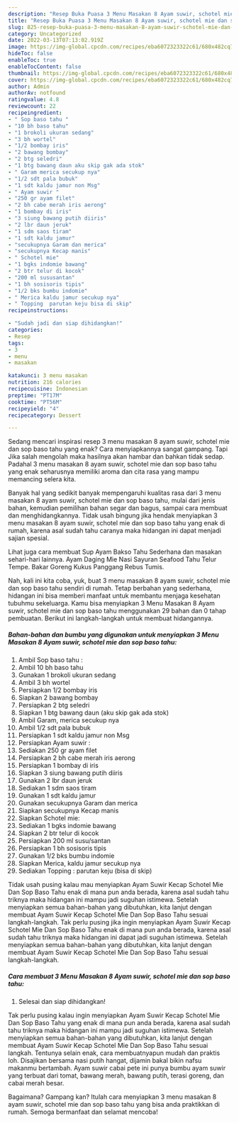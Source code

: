 ```yaml
---
description: "Resep Buka Puasa 3 Menu Masakan 8 Ayam suwir, schotel mie dan sop baso tahuAnti Ribet"
title: "Resep Buka Puasa 3 Menu Masakan 8 Ayam suwir, schotel mie dan sop baso tahuAnti Ribet"
slug: 825-resep-buka-puasa-3-menu-masakan-8-ayam-suwir-schotel-mie-dan-sop-baso-tahuanti-ribet
category: Uncategorized
date: 2022-03-13T07:13:02.919Z
image: https://img-global.cpcdn.com/recipes/eba6072323322c61/680x482cq70/3-menu-masakan-8-ayam-suwir-schotel-mie-dan-sop-baso-tahu-foto-resep-utama.jpg
hideToc: false
enableToc: true
enableTocContent: false
thumbnail: https://img-global.cpcdn.com/recipes/eba6072323322c61/680x482cq70/3-menu-masakan-8-ayam-suwir-schotel-mie-dan-sop-baso-tahu-foto-resep-utama.jpg
cover: https://img-global.cpcdn.com/recipes/eba6072323322c61/680x482cq70/3-menu-masakan-8-ayam-suwir-schotel-mie-dan-sop-baso-tahu-foto-resep-utama.jpg
author: Admin
authorAv: notfound
ratingvalue: 4.8
reviewcount: 22
recipeingredient:
- " Sop baso tahu "
- "10 bh baso tahu"
- "1 brokoli ukuran sedang"
- "3 bh wortel"
- "1/2 bombay iris"
- "2 bawang bombay"
- "2 btg seledri"
- "1 btg bawang daun aku skip gak ada stok"
- " Garam merica secukup nya"
- "1/2 sdt pala bubuk"
- "1 sdt kaldu jamur non Msg"
- " Ayam suwir "
- "250 gr ayam filet"
- "2 bh cabe merah iris aerong"
- "1 bombay di iris"
- "3 siung bawang putih diiris"
- "2 lbr daun jeruk"
- "1 sdm saos tiram"
- "1 sdt kaldu jamur"
- "secukupnya Garam dan merica"
- "secukupnya Kecap manis"
- " Schotel mie"
- "1 bgks indomie bawang"
- "2 btr telur di kocok"
- "200 ml sususantan"
- "1 bh sosisoris tipis"
- "1/2 bks bumbu indomie"
- " Merica kaldu jamur secukup nya"
- " Topping  parutan keju bisa di skip"
recipeinstructions:

- "Sudah jadi dan siap dihidangkan!"
categories:
- Resep
tags:
- 3
- menu
- masakan

katakunci: 3 menu masakan 
nutrition: 216 calories
recipecuisine: Indonesian
preptime: "PT17M"
cooktime: "PT56M"
recipeyield: "4"
recipecategory: Dessert

---
```



Sedang mencari inspirasi resep 3 menu masakan 8 ayam suwir, schotel mie dan sop baso tahu yang enak? Cara menyiapkannya sangat gampang. Tapi Jika salah mengolah maka hasilnya akan hambar dan bahkan tidak sedap. Padahal 3 menu masakan 8 ayam suwir, schotel mie dan sop baso tahu yang enak seharusnya memiliki aroma dan cita rasa yang mampu memancing selera kita.


Banyak hal yang sedikit banyak mempengaruhi kualitas rasa dari 3 menu masakan 8 ayam suwir, schotel mie dan sop baso tahu, mulai dari jenis bahan, kemudian pemilihan bahan segar dan bagus, sampai cara membuat dan menghidangkannya. Tidak usah bingung jika hendak menyiapkan 3 menu masakan 8 ayam suwir, schotel mie dan sop baso tahu yang enak di rumah, karena asal sudah tahu caranya maka hidangan ini dapat menjadi sajian spesial.

Lihat juga cara membuat Sup Ayam Bakso Tahu Sederhana dan masakan sehari-hari lainnya. Ayam Daging Mie Nasi Sayuran Seafood Tahu Telur Tempe. Bakar Goreng Kukus Panggang Rebus Tumis.


Nah, kali ini kita coba, yuk, buat 3 menu masakan 8 ayam suwir, schotel mie dan sop baso tahu sendiri di rumah. Tetap berbahan yang sederhana, hidangan ini bisa memberi manfaat untuk membantu menjaga kesehatan tubuhmu sekeluarga. Kamu bisa menyiapkan 3 Menu Masakan 8 Ayam suwir, schotel mie dan sop baso tahu menggunakan 29 bahan dan 0 tahap pembuatan. Berikut ini langkah-langkah untuk membuat hidangannya.

<!--inarticleads1-->

##### Bahan-bahan dan bumbu yang digunakan untuk menyiapkan 3 Menu Masakan 8 Ayam suwir, schotel mie dan sop baso tahu:

1. Ambil  Sop baso tahu :
1. Ambil 10 bh baso tahu
1. Gunakan 1 brokoli ukuran sedang
1. Ambil 3 bh wortel
1. Persiapkan 1/2 bombay iris
1. Siapkan 2 bawang bombay
1. Persiapkan 2 btg seledri
1. Siapkan 1 btg bawang daun (aku skip gak ada stok)
1. Ambil  Garam, merica secukup nya
1. Ambil 1/2 sdt pala bubuk
1. Persiapkan 1 sdt kaldu jamur non Msg
1. Persiapkan  Ayam suwir :
1. Sediakan 250 gr ayam filet
1. Persiapkan 2 bh cabe merah iris aerong
1. Persiapkan 1 bombay di iris
1. Siapkan 3 siung bawang putih diiris
1. Gunakan 2 lbr daun jeruk
1. Sediakan 1 sdm saos tiram
1. Gunakan 1 sdt kaldu jamur
1. Gunakan secukupnya Garam dan merica
1. Siapkan secukupnya Kecap manis
1. Siapkan  Schotel mie:
1. Sediakan 1 bgks indomie bawang
1. Siapkan 2 btr telur di kocok
1. Persiapkan 200 ml susu/santan
1. Persiapkan 1 bh sosisoris tipis
1. Gunakan 1/2 bks bumbu indomie
1. Siapkan  Merica, kaldu jamur secukup nya
1. Sediakan  Topping : parutan keju (bisa di skip)


Tidak usah pusing kalau mau menyiapkan Ayam Suwir Kecap Schotel Mie Dan Sop Baso Tahu enak di mana pun anda berada, karena asal sudah tahu triknya maka hidangan ini mampu jadi suguhan istimewa. Setelah menyiapkan semua bahan-bahan yang dibutuhkan, kita lanjut dengan membuat Ayam Suwir Kecap Schotel Mie Dan Sop Baso Tahu sesuai langkah-langkah. Tak perlu pusing jika ingin menyiapkan Ayam Suwir Kecap Schotel Mie Dan Sop Baso Tahu enak di mana pun anda berada, karena asal sudah tahu triknya maka hidangan ini dapat jadi suguhan istimewa. Setelah menyiapkan semua bahan-bahan yang dibutuhkan, kita lanjut dengan membuat Ayam Suwir Kecap Schotel Mie Dan Sop Baso Tahu sesuai langkah-langkah. 

<!--inarticleads2-->

##### Cara membuat 3 Menu Masakan 8 Ayam suwir, schotel mie dan sop baso tahu:


1. Selesai dan siap dihidangkan!

Tak perlu pusing kalau ingin menyiapkan Ayam Suwir Kecap Schotel Mie Dan Sop Baso Tahu yang enak di mana pun anda berada, karena asal sudah tahu triknya maka hidangan ini mampu jadi suguhan istimewa. Setelah menyiapkan semua bahan-bahan yang dibutuhkan, kita lanjut dengan membuat Ayam Suwir Kecap Schotel Mie Dan Sop Baso Tahu sesuai langkah. Tentunya selain enak, cara membuatnyapun mudah dan praktis loh. Disajikan bersama nasi putih hangat, dijamin bakal bikin nafsu makanmu bertambah. Ayam suwir cabai pete ini punya bumbu ayam suwir yang terbuat dari tomat, bawang merah, bawang putih, terasi goreng, dan cabai merah besar. 

Bagaimana? Gampang kan? Itulah cara menyiapkan 3 menu masakan 8 ayam suwir, schotel mie dan sop baso tahu yang bisa anda praktikkan di rumah. Semoga bermanfaat dan selamat mencoba!
